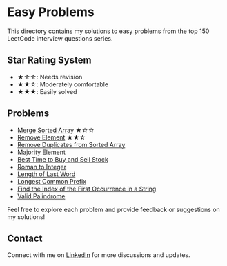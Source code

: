 # Easy Problems

This directory contains my solutions to easy problems from the top 150 LeetCode interview questions series.

## Star Rating System
- ★☆☆: Needs revision
- ★★☆: Moderately comfortable
- ★★★: Easily solved

## Problems

- [Merge Sorted Array](merge_sorted_array.java) ★☆☆
- [Remove Element](remove_element.java) ★★☆
- [Remove Duplicates from Sorted Array](remove_duplicates.java)
- [Majority Element](majority_element.java)
- [Best Time to Buy and Sell Stock](best_time_to_buy_and_sell_stock.java)
- [Roman to Integer](roman_to_integer.java)
- [Length of Last Word](length_of_last_word.java)
- [Longest Common Prefix](longest_common_prefix.java)
- [Find the Index of the First Occurrence in a String](find_index_of_first_occurrence_in_string.java)
- [Valid Palindrome](valid_palindrome.java)

Feel free to explore each problem and provide feedback or suggestions on my solutions!

## Contact

Connect with me on [LinkedIn](https://www.linkedin.com/in/roshan99/) for more discussions and updates.
